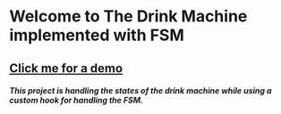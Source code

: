 # Welcome to The Drink Machine implemented with FSM

## [Click me for a demo]
##### This project is handling the states of the drink machine while using a custom hook for handling the FSM.

 [Click me for a demo]: <https://omrisaadon.github.io/fsm-drink-machine/>
